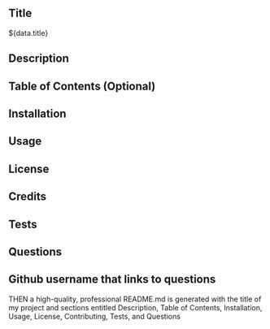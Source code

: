 ## Title
${data.title}

## Description



## Table of Contents (Optional)



## Installation



## Usage



## License



## Credits



## Tests


## Questions 
## Github username that links to questions



THEN a high-quality, professional README.md is generated with the title of my project and sections entitled Description, Table of Contents, Installation, Usage, License, Contributing, Tests, and Questions